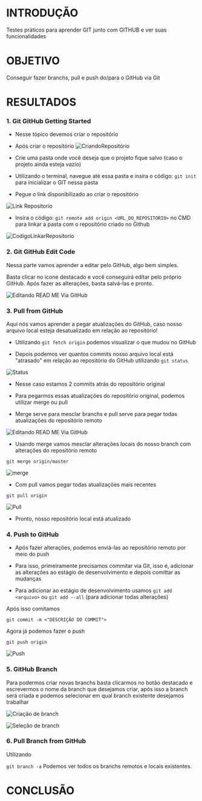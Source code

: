
# INTRODUÇÃO

Testes práticos para aprender GIT junto com GITHUB e ver suas funcionalidades

# OBJETIVO
Conseguir fazer branchs, pull e push do/para o GitHub via Git 

# RESULTADOS

### 1.  Git GitHub Getting Started

- Nesse tópico devemos criar o repositório

- Após criar o repositório
![CriandoRepositório](/imgsREADME/criarRep.png)

- Crie uma pasta onde você deseja que o projeto fique salvo (caso o projeto ainda esteja vazio)

- Utilizando o terminal, navegue até essa pasta e insira o código: `git init`
 para inicializar o GIT nessa pasta

- Pegue o link disponibilizado ao criar o repositório

![Link Repositorio](/imgsREADME/linkRep.png)

- Insira o código: 
`git remote add origin <URL_DO_REPOSITORIO>` 
no CMD para linkar a pasta com o repositório criado no Github

![CodigoLinkarRepositorio](/imgsREADME/codigoLinkandoRep.png)


### 2.  Git GitHub Edit Code
Nessa parte vamos aprender a editar pelo GitHub, algo bem simples.

Basta clicar no icone destacado e você conseguirá editar pelo próprio GitHub. Após fazer as alterações, basta salvá-las e pronto.

![Editando READ ME Via GitHub](/imgsREADME/editViaGitHuB.png)


### 3. Pull from GitHub

Aqui nós vamos aprender a pegar atualizações do GitHub, caso nosso arquivo local esteja desatualizado em relação ao repositório!

- Utilizando `git fetch origin` podemos visualizar o que mudou no GitHub

- Depois podemos ver quantos commits nosso arquivo local está "atrasado" em relação ao repositório do GitHub utilizando `git status`

![Status](/imgsREADME/statusRep.png)

- Nesse caso estamos 2 commits atrás do repositório original

- Para pegarmos essas atualizações do repositório original, podemos utilizar merge ou pull 
- Merge serve para mesclar branchs e pull serve para pegar todas atualizações do repositório remoto

![Editando READ ME Via GitHub](/imgsREADME/me.png)

-  Usando merge vamos mesclar alterações locais do nosso branch com alterações do repositório remoto

`git merge origin/master`

![merge](/imgsREADME/mergeRep.png)


- Com pull vamos pegar todas atualizações mais recentes 

`git pull origin`

![Pull](/imgsREADME/pullRep.png)

- Pronto, nosso repositório local está atualizado 


### 4. Push to GitHub

- Após fazer alterações, podemos enviá-las ao repositório remoto por meio do push

- Para isso, primeiramente precisamos commitar via Git, isso é, adicionar as alterações ao estágio de desenvolvimento e depois comittar as mudanças

- Para adicionar ao estágio de desenvolvimento usamos 
`git add <arquivo>` ou `git add --all` (para adicionar todas alterações)

Após isso comitamos 

`git commit -m <"DESCRIÇÃO DO COMMIT">`

Agora já podemos fazer o push

`git push origin`

![Push](/imgsREADME/pushRep.png)


### 5. GitHub Branch

Para podermos criar novas branchs basta clicarmos no botão destacado e escrevermos o nome da branch que desejamos criar, após isso a branch será criada e podemos selecionar em qual branch existente desejamos trabalhar 

![Criação de branch](/imgsREADME/criabranchRep.png)

![Seleção de branch](/imgsREADME/selbranchRep.png)


### 6. Pull Branch from GitHub

Utilizando 

`git branch -a` Podemos ver todos os branchs remotos e locais existentes. 


# CONCLUSÃO
